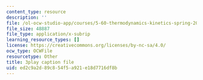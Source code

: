 ```yaml
---
content_type: resource
description: ''
file: /ol-ocw-studio-app/courses/5-60-thermodynamics-kinetics-spring-2008/ed2c9a2d89c854f5a921e18d7716df8b_r4fGG_7NQr8.vtt
file_size: 48887
file_type: application/x-subrip
learning_resource_types: []
license: https://creativecommons.org/licenses/by-nc-sa/4.0/
ocw_type: OCWFile
resourcetype: Other
title: 3play caption file
uid: ed2c9a2d-89c8-54f5-a921-e18d7716df8b
---
```

